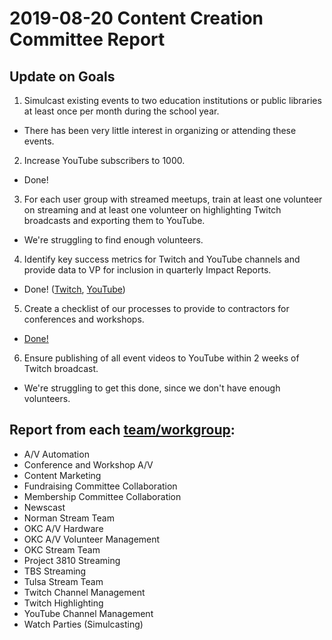 # 2019-08-20 Content Creation Committee Report

## Update on Goals
1. Simulcast existing events to two education institutions or public libraries at least once per month during the school year.
 * There has been very little interest in organizing or attending these events.
2. Increase YouTube subscribers to 1000.
 * Done!
3. For each user group with streamed meetups, train at least one volunteer on streaming and at least one volunteer on highlighting Twitch broadcasts and exporting them to YouTube.
 * We're struggling to find enough volunteers. 
4. Identify key success metrics for Twitch and YouTube channels and provide data to VP for inclusion in quarterly Impact Reports.
 * Done! ([Twitch](https://socialblade.com/twitch/user/techlahoma/monthly), [YouTube](https://datastudio.google.com/u/0/reporting/1M0FYu5_G_BO8vaEoLHDVASdzifjk8hs0/page/JgD))
5. Create a checklist of our processes to provide to contractors for conferences and workshops.
 * [Done!](https://docs.google.com/document/d/1co_SbACmSKAn1bcVp_sVPmnBm7vtmGkXUtoLWshaP8o/edit)
6. Ensure publishing of all event videos to YouTube within 2 weeks of Twitch broadcast.
 * We're struggling to get this done, since we don't have enough volunteers.

## Report from each [team/workgroup](https://github.com/techlahoma/broadcasting/blob/master/Teams/teams.md):

* A/V Automation
* Conference and Workshop A/V
* Content Marketing
* Fundraising Committee Collaboration
* Membership Committee Collaboration
* Newscast
* Norman Stream Team
* OKC A/V Hardware
* OKC A/V Volunteer Management
* OKC Stream Team
* Project 3810 Streaming
* TBS Streaming
* Tulsa Stream Team
* Twitch Channel Management
* Twitch Highlighting
* YouTube Channel Management
* Watch Parties (Simulcasting)
